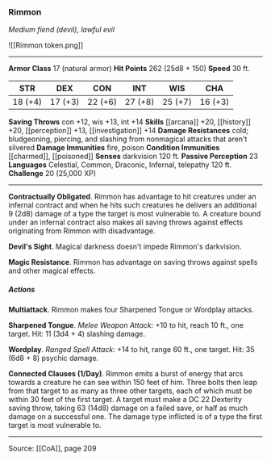 ### Rimmon
_Medium fiend (devil), lawful evil_

![[Rimmon token.png]]


---

**Armor Class** 17 (natural armor)
**Hit Points** 262 (25d8 + 150)
**Speed** 30 ft.

| STR     | DEX     | CON     | INT     | WIS     | CHA     |
|---------|---------|---------|---------|---------|---------|
| 18 (+4) | 17 (+3) | 22 (+6) | 27 (+8) | 25 (+7) | 16 (+3) |

**Saving Throws** con +12, wis +13, int +14
**Skills** [[arcana]] +20, [[history]] +20, [[perception]] +13, [[investigation]] +14
**Damage Resistances** cold; bludgeoning, piercing, and slashing from nonmagical attacks that aren't silvered
**Damage Immunities** fire, poison
**Condition Immunities** [[charmed]], [[poisoned]]
**Senses** darkvision 120 ft.
**Passive Perception** 23
**Languages** Celestial, Common, Draconic, Infernal, telepathy 120 ft.
**Challenge** 20 (25,000 XP)

---

**Contractually Obligated**. Rimmon has advantage to hit creatures under an infernal contract and when he hits such creatures he delivers an additional 9 (2d8) damage of a type the target is most vulnerable to. A creature bound under an infernal contract also makes all saving throws against effects originating from Rimmon with disadvantage.

**Devil's Sight**. Magical darkness doesn't impede Rimmon's darkvision.

**Magic Resistance**. Rimmon has advantage on saving throws against spells and other magical effects.

##### Actions
**Multiattack**. Rimmon makes four Sharpened Tongue or Wordplay attacks.

**Sharpened Tongue**. _Melee Weapon Attack:_ +10 to hit, reach 10 ft., one target. Hit: 11 (3d4 + 4) slashing damage.

**Wordplay**. _Ranged Spell Attack:_ +14 to hit, range 60 ft., one target. Hit: 35 (6d8 + 8) psychic damage.

**Connected Clauses (1/Day)**. Rimmon emits a burst of energy that arcs towards a creature he can see within 150 feet of him. Three bolts then leap from that target to as many as three other targets, each of which must be within 30 feet of the first target. A target must make a DC 22 Dexterity saving throw, taking 63 (14d8) damage on a failed save, or half as much damage on a successful one. The damage type inflicted is of a type the first target is most vulnerable to.


---

Source: [[CoA]], page 209